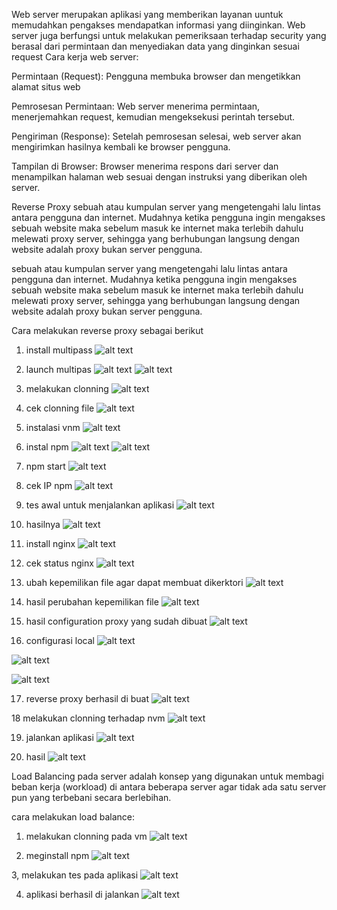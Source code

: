Web server merupakan aplikasi yang memberikan layanan uuntuk memudahkan pengakses mendapatkan informasi yang diinginkan. Web server juga berfungsi untuk melakukan pemeriksaan terhadap security yang berasal dari permintaan dan menyediakan data yang dinginkan sesuai request
Cara kerja web server:

Permintaan (Request): Pengguna membuka browser dan mengetikkan alamat situs web

Pemrosesan Permintaan: Web server menerima permintaan, menerjemahkan request, kemudian mengeksekusi perintah tersebut. 

Pengiriman (Response): Setelah pemrosesan selesai, web server akan mengirimkan hasilnya kembali ke browser pengguna. 

Tampilan di Browser: Browser menerima respons dari server dan menampilkan halaman web sesuai dengan instruksi yang diberikan oleh server.

Reverse Proxy sebuah atau kumpulan server yang mengetengahi lalu lintas antara pengguna dan internet. Mudahnya ketika pengguna ingin mengakses sebuah website maka sebelum masuk ke internet maka terlebih dahulu melewati proxy server, sehingga yang berhubungan langsung dengan website adalah proxy bukan server pengguna.

sebuah atau kumpulan server yang mengetengahi lalu lintas antara pengguna dan internet. Mudahnya ketika pengguna ingin mengakses sebuah website maka sebelum masuk ke internet maka terlebih dahulu melewati proxy server, sehingga yang berhubungan langsung dengan website adalah proxy bukan server pengguna.

Cara melakukan reverse proxy sebagai berikut
1. install multipass
![alt text](https://github.com/irma2909/Devops-19/blob/master/Tugas%20Day_6/Screenshot%20from%202023-12-02%2017-54-34.png?raw=true)

2. launch multipas
![alt text](https://github.com/irma2909/Devops-19/blob/master/Tugas%20Day_6/Screenshot%20from%202023-12-02%2018-12-54.png?raw=true)
![alt text](https://github.com/irma2909/Devops-19/blob/master/Tugas%20Day_6/Screenshot%20from%202023-12-02%2018-17-47.png?raw=true)

3. melakukan clonning
![alt text](https://github.com/irma2909/Devops-19/blob/master/Tugas%20Day_6/Screenshot%20from%202023-12-02%2018-42-33.png?raw=true)

4. cek clonning file
![alt text](https://github.com/irma2909/Devops-19/blob/master/Tugas%20Day_6/Screenshot%20from%202023-12-02%2018-45-19.png?raw=true)

5. instalasi vnm
![alt text](https://github.com/irma2909/Devops-19/blob/master/Tugas%20Day_6/Screenshot%20from%202023-12-02%2019-07-25.png?raw=true)

6. instal npm
![alt text](https://github.com/irma2909/Devops-19/blob/master/Tugas%20Day_6/Screenshot%20from%202023-12-02%2020-09-15.png?raw=true)
![alt text](https://github.com/irma2909/Devops-19/blob/master/Tugas%20Day_6/Screenshot%20from%202023-12-02%2020-19-31.png?raw=true)

7. npm start
![alt text](https://github.com/irma2909/Devops-19/blob/master/Tugas%20Day_6/Screenshot%20from%202023-12-02%2020-20-10.png?raw=true)

8. cek IP npm
![alt text](https://github.com/irma2909/Devops-19/blob/master/Tugas%20Day_6/Screenshot%20from%202023-12-02%2020-22-24.png?raw=true)

9. tes awal untuk menjalankan aplikasi
![alt text](https://github.com/irma2909/Devops-19/blob/master/Tugas%20Day_6/Screenshot%20from%202023-12-02%2020-27-28.png?raw=true)

10. hasilnya
![alt text](https://github.com/irma2909/Devops-19/blob/master/Tugas%20Day_6/Screenshot%20from%202023-12-02%2020-27-41.png?raw=true)

11. install nginx
![alt text](https://github.com/irma2909/Devops-19/blob/master/Tugas%20Day_6/Screenshot%20from%202023-12-02%2020-51-27.png?raw=true)

12. cek status nginx
![alt text](https://github.com/irma2909/Devops-19/blob/master/Tugas%20Day_6/Screenshot%20from%202023-12-02%2020-52-20.png?raw=true)

13. ubah kepemilikan file agar dapat membuat dikerktori 
![alt text](https://github.com/irma2909/Devops-19/blob/master/Tugas%20Day_6/Screenshot%20from%202023-12-02%2020-54-39.png?raw=true)

14. hasil perubahan kepemilikan file
![alt text](https://github.com/irma2909/Devops-19/blob/master/Tugas%20Day_6/Screenshot%20from%202023-12-02%2020-56-20.png?raw=true)

15. hasil configuration proxy yang sudah dibuat 
![alt text](https://github.com/irma2909/Devops-19/blob/master/Tugas%20Day_6/Screenshot%20from%202023-12-02%2021-06-52.png?raw=true)

16. configurasi local
![alt text](https://github.com/irma2909/Devops-19/blob/master/Tugas%20Day_6/Screenshot%20from%202023-12-02%2021-11-29.png?raw=true)

![alt text](https://github.com/irma2909/Devops-19/blob/master/Tugas%20Day_6/Screenshot%20from%202023-12-02%2021-12-53.png?raw=true)

![alt text](https://github.com/irma2909/Devops-19/blob/master/Tugas%20Day_6/Screenshot%20from%202023-12-02%2021-22-52.png?raw=true)

17. reverse proxy berhasil di buat
![alt text](https://github.com/irma2909/Devops-19/blob/master/Tugas%20Day_6/Screenshot%20from%202023-12-02%2021-25-03.png?raw=true)

18 melakukan clonning terhadap nvm
![alt text](https://github.com/irma2909/Devops-19/blob/master/Tugas%20Day_6/Screenshot%20from%202023-12-02%2022-54-53.png?raw=true)

19. jalankan aplikasi
![alt text](https://github.com/irma2909/Devops-19/blob/master/Tugas%20Day_6/Screenshot%20from%202023-12-02%2022-56-15.png?raw=true)

20. hasil
![alt text](https://github.com/irma2909/Devops-19/blob/master/Tugas%20Day_6/Screenshot%20from%202023-12-02%2022-56-25.png?raw=true)

Load Balancing pada server adalah konsep yang digunakan untuk membagi beban kerja (workload) di antara beberapa server agar tidak ada satu server pun yang terbebani secara berlebihan.

cara melakukan load balance:
1. melakukan clonning pada vm
![alt text](https://github.com/irma2909/Devops-19/blob/master/Load%20Balance/Screenshot%20from%202023-12-04%2001-05-43.png?raw=true)

2. meginstall npm
![alt text](https://github.com/irma2909/Devops-19/blob/master/Load%20Balance/Screenshot%20from%202023-12-04%2001-05-43.png?raw=true)

3, melakukan tes pada aplikasi
![alt text](https://github.com/irma2909/Devops-19/blob/master/Load%20Balance/Screenshot%20from%202023-12-04%2001-05-52.png?raw=true)

4. aplikasi berhasil di jalankan
![alt text](https://github.com/irma2909/Devops-19/blob/master/Load%20Balance/Screenshot%20from%202023-12-04%2001-06-35.png?raw=true)
